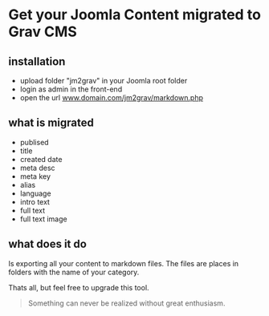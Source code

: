 # Get your Joomla Content migrated to Grav CMS

## installation

- upload folder "jm2grav" in your Joomla root folder
- login as admin in the front-end
- open the url www.domain.com/jm2grav/markdown.php

## what is migrated

- publised
- title
- created date
- meta desc
- meta key
- alias
- language
- intro text
- full text
- full text image

## what does it do

Is exporting all your content to markdown files. The files are places in folders with the name of your category.

Thats all, but feel free to upgrade this tool.

>Something can never be realized without great enthusiasm.




